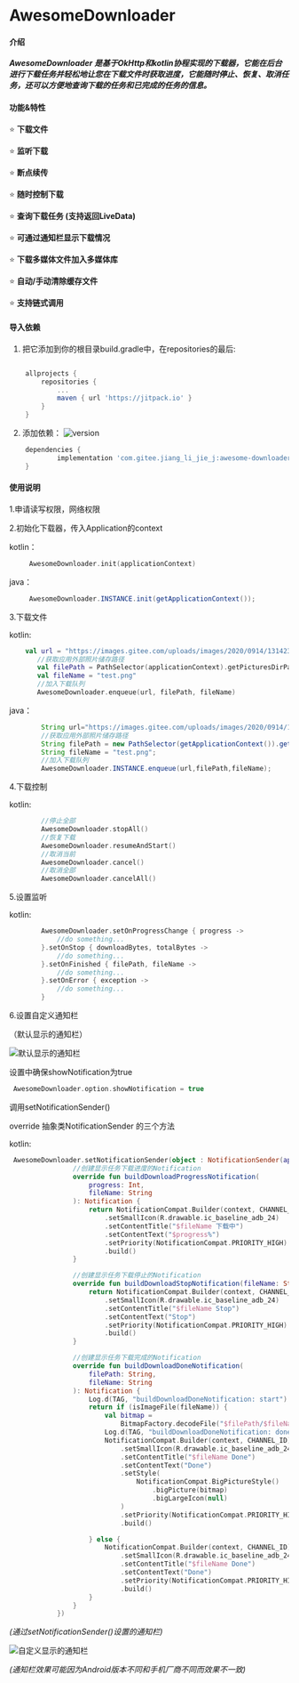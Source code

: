 # AwesomeDownloader

#### 介绍
 **_AwesomeDownloader 是基于OkHttp和kotlin协程实现的下载器，它能在后台进行下载任务并轻松地让您在下载文件时获取进度，它能随时停止、恢复、取消任务，还可以方便地查询下载的任务和已完成的任务的信息。_** 

#### 功能&特性


 :star: **下载文件**

 :star: **监听下载**

 :star: **断点续传**

 :star: **随时控制下载**

 :star: **查询下载任务 (支持返回LiveData)**

 :star: **可通过通知栏显示下载情况** 

 :star: **下载多媒体文件加入多媒体库** 

 :star: **自动/手动清除缓存文件** 

 :star: **支持链式调用**


#### 导入依赖

1. 把它添加到你的根目录build.gradle中，在repositories的最后:
```groovy

	allprojects {
		repositories {
			...
			maven { url 'https://jitpack.io' }
		}
	}

```

2. 添加依赖：
![version](https://jitpack.io/v/com.gitee.jiang_li_jie_j/awesome-downloader.svg)
```groovy
	dependencies {
	        implementation 'com.gitee.jiang_li_jie_j:awesome-downloader:v1.2.1-alpha'
	}

```


#### 使用说明

1.申请读写权限，网络权限

2.初始化下载器，传入Application的context

kotlin：
```kotlin
	 AwesomeDownloader.init(applicationContext)
```
java：
```java    
	 AwesomeDownloader.INSTANCE.init(getApplicationContext());
```
3.下载文件 

kotlin:
 ```kotlin
	 val url = "https://images.gitee.com/uploads/images/2020/0914/131423_f1aaba0b_1899542.png"
        //获取应用外部照片储存路径
        val filePath = PathSelector(applicationContext).getPicturesDirPath()
        val fileName = "test.png"
        //加入下载队列
        AwesomeDownloader.enqueue(url, filePath, fileName)
```
java：
```java
        String url="https://images.gitee.com/uploads/images/2020/0914/131423_f1aaba0b_1899542.png";
        //获取应用外部照片储存路径
        String filePath = new PathSelector(getApplicationContext()).getPicturesDirPath();
        String fileName = "test.png";
        //加入下载队列
        AwesomeDownloader.INSTANCE.enqueue(url,filePath,fileName);

```
4.下载控制

kotlin:
```kotlin
        //停止全部
        AwesomeDownloader.stopAll()
        //恢复下载
        AwesomeDownloader.resumeAndStart()
        //取消当前
        AwesomeDownloader.cancel()
        //取消全部
        AwesomeDownloader.cancelAll()
```

5.设置监听

kotlin:
```kotlin
        AwesomeDownloader.setOnProgressChange { progress ->
            //do something...
        }.setOnStop { downloadBytes, totalBytes ->
            //do something...
        }.setOnFinished { filePath, fileName ->
            //do something...
        }.setOnError { exception ->
            //do something...
        }
```

6.设置自定义通知栏

（默认显示的通知栏）

![默认显示的通知栏](https://images.gitee.com/uploads/images/2020/0919/155031_538a3406_5577115.png)

设置中确保showNotification为true
```kotlin
 AwesomeDownloader.option.showNotification = true
```
调用setNotificationSender()

override 抽象类NotificationSender 的三个方法

kotlin:
```kotlin
 AwesomeDownloader.setNotificationSender(object : NotificationSender(applicationContext) {
                //创建显示任务下载进度的Notification
                override fun buildDownloadProgressNotification(
                    progress: Int,
                    fileName: String
                ): Notification {
                    return NotificationCompat.Builder(context, CHANNEL_ID)
                        .setSmallIcon(R.drawable.ic_baseline_adb_24)
                        .setContentTitle("$fileName 下载中")
                        .setContentText("$progress%")
                        .setPriority(NotificationCompat.PRIORITY_HIGH)
                        .build()
                }

                //创建显示任务下载停止的Notification
                override fun buildDownloadStopNotification(fileName: String): Notification {
                    return NotificationCompat.Builder(context, CHANNEL_ID)
                        .setSmallIcon(R.drawable.ic_baseline_adb_24)
                        .setContentTitle("$fileName Stop")
                        .setContentText("Stop")
                        .setPriority(NotificationCompat.PRIORITY_HIGH)
                        .build()
                }

                //创建显示任务下载完成的Notification
                override fun buildDownloadDoneNotification(
                    filePath: String,
                    fileName: String
                ): Notification {
                    Log.d(TAG, "buildDownloadDoneNotification: start")
                    return if (isImageFile(fileName)) {
                        val bitmap =
                            BitmapFactory.decodeFile("$filePath/$fileName")
                        Log.d(TAG, "buildDownloadDoneNotification: done")
                        NotificationCompat.Builder(context, CHANNEL_ID)
                            .setSmallIcon(R.drawable.ic_baseline_adb_24)
                            .setContentTitle("$fileName Done")
                            .setContentText("Done")
                            .setStyle(
                                NotificationCompat.BigPictureStyle()
                                    .bigPicture(bitmap)
                                    .bigLargeIcon(null)
                            )
                            .setPriority(NotificationCompat.PRIORITY_HIGH)
                            .build()

                    } else {
                        NotificationCompat.Builder(context, CHANNEL_ID)
                            .setSmallIcon(R.drawable.ic_baseline_adb_24)
                            .setContentTitle("$fileName Done")
                            .setContentText("Done")
                            .setPriority(NotificationCompat.PRIORITY_HIGH)
                            .build()
                    }
                }
            })
```

_(通过setNotificationSender()设置的通知栏)_

![自定义显示的通知栏](https://images.gitee.com/uploads/images/2020/0919/153803_33f283b0_5577115.png)

_(通知栏效果可能因为Android版本不同和手机厂商不同而效果不一致)_

